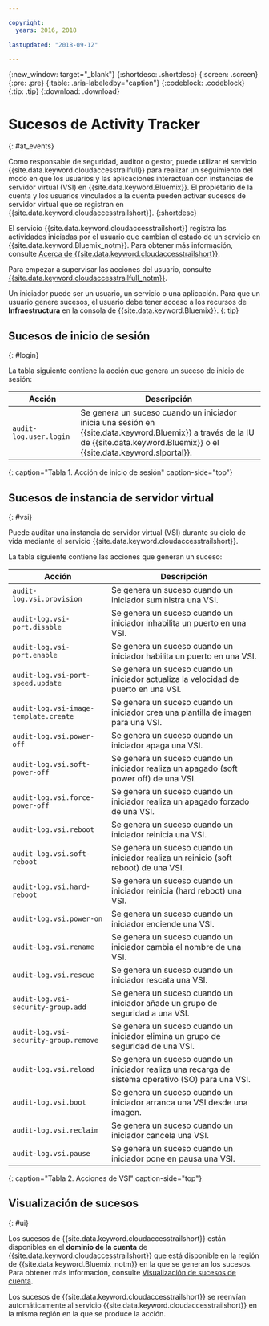 ```yaml
---

copyright:
  years: 2016, 2018

lastupdated: "2018-09-12"

---
```


{:new_window: target="_blank"}
{:shortdesc: .shortdesc}
{:screen: .screen}
{:pre: .pre}
{:table: .aria-labeledby="caption"}
{:codeblock: .codeblock}
{:tip: .tip}
{:download: .download}


# Sucesos de Activity Tracker 
{: #at_events}

Como responsable de seguridad, auditor o gestor, puede utilizar el servicio {{site.data.keyword.cloudaccesstrailfull}} para realizar un seguimiento del modo en que los usuarios y las aplicaciones interactúan con instancias
de servidor virtual (VSI) en {{site.data.keyword.Bluemix}}. El propietario de la cuenta y los usuarios vinculados a la cuenta pueden activar sucesos de servidor virtual que se registran en {{site.data.keyword.cloudaccesstrailshort}}.
{:shortdesc}

El servicio {{site.data.keyword.cloudaccesstrailshort}} registra las actividades iniciadas por el usuario que cambian el estado de un servicio en {{site.data.keyword.Bluemix_notm}}. Para obtener más información, consulte [Acerca de {{site.data.keyword.cloudaccesstrailshort}}](/docs/services/cloud-activity-tracker/activity_tracker_ov.html#activity_tracker_ov ).

Para empezar a supervisar las acciones del usuario, consulte [{{site.data.keyword.cloudaccesstrailfull_notm}}](/docs/services/cloud-activity-tracker/index.html#getting-started-with-cla). 

Un iniciador puede ser un usuario, un servicio o una aplicación. Para que un usuario genere sucesos, el usuario debe tener acceso a los recursos de **Infraestructura** en la consola de {{site.data.keyword.Bluemix}}. 
{: tip}

## Sucesos de inicio de sesión
{: #login}

La tabla siguiente contiene la acción que genera un suceso de inicio de sesión:

| Acción | Descripción |
|----------|---------|
| `audit-log.user.login`  | Se genera un suceso cuando un iniciador inicia una sesión en {{site.data.keyword.Bluemix}} a través de la IU de {{site.data.keyword.Bluemix}} o el {{site.data.keyword.slportal}}. | 
{: caption="Tabla 1. Acción de inicio de sesión" caption-side="top"} 


## Sucesos de instancia de servidor virtual
{: #vsi}

Puede auditar una instancia de servidor virtual (VSI) durante su ciclo de vida mediante el servicio {{site.data.keyword.cloudaccesstrailshort}}.

La tabla siguiente contiene las acciones que generan un suceso:

| Acción | Descripción |
|----------|---------|
| `audit-log.vsi.provision`             | Se genera un suceso cuando un iniciador suministra una VSI.  | 
| `audit-log.vsi-port.disable`          | Se genera un suceso cuando un iniciador inhabilita un puerto en una VSI. | 
| `audit-log.vsi-port.enable`           | Se genera un suceso cuando un iniciador habilita un puerto en una VSI. | 
| `audit-log.vsi-port-speed.update`     | Se genera un suceso cuando un iniciador actualiza la velocidad de puerto en una VSI. |
| `audit-log.vsi-image-template.create` | Se genera un suceso cuando un iniciador crea una plantilla de imagen para una VSI.  |
| `audit-log.vsi.power-off`             | Se genera un suceso cuando un iniciador apaga una VSI.  |
| `audit-log.vsi.soft-power-off`        | Se genera un suceso cuando un iniciador realiza un apagado (soft power off) de una VSI. |
| `audit-log.vsi.force-power-off`       | Se genera un suceso cuando un iniciador realiza un apagado forzado de una VSI. |
| `audit-log.vsi.reboot`                | Se genera un suceso cuando un iniciador reinicia una VSI. | 
| `audit-log.vsi.soft-reboot`           | Se genera un suceso cuando un iniciador realiza un reinicio (soft reboot) de una VSI. | 
| `audit-log.vsi.hard-reboot`           | Se genera un suceso cuando un iniciador reinicia (hard reboot) una VSI. | 
| `audit-log.vsi.power-on`              | Se genera un suceso cuando un iniciador enciende una VSI. | 
| `audit-log.vsi.rename`                | Se genera un suceso cuando un iniciador cambia el nombre de una VSI. | 
| `audit-log.vsi.rescue`                | Se genera un suceso cuando un iniciador rescata una VSI. | 
| `audit-log.vsi-security-group.add`    | Se genera un suceso cuando un iniciador añade un grupo de seguridad a una VSI. | 
| `audit-log.vsi-security-group.remove` | Se genera un suceso cuando un iniciador elimina un grupo de seguridad de una VSI. | 
| `audit-log.vsi.reload`                | Se genera un suceso cuando un iniciador realiza una recarga de sistema operativo (SO) para una VSI. | 
| `audit-log.vsi.boot`                  | Se genera un suceso cuando un iniciador arranca una VSI desde una imagen. | 
| `audit-log.vsi.reclaim`               | Se genera un suceso cuando un iniciador cancela una VSI. | 
| `audit-log.vsi.pause`                 | Se genera un suceso cuando un iniciador pone en pausa una VSI. | 
{: caption="Tabla 2. Acciones de VSI" caption-side="top"} 



## Visualización de sucesos
{: #ui}

Los sucesos de {{site.data.keyword.cloudaccesstrailshort}} están disponibles en el **dominio de la cuenta** de {{site.data.keyword.cloudaccesstrailshort}} que está disponible en la región de {{site.data.keyword.Bluemix_notm}} en la que se generan los sucesos. Para obtener más información, consulte [Visualización de sucesos de
cuenta](/docs/services/cloud-activity-tracker/how-to/manage-events-ui/viewing_events.html#account_events).

Los sucesos de {{site.data.keyword.cloudaccesstrailshort}} se reenvían automáticamente al servicio {{site.data.keyword.cloudaccesstrailshort}} en la misma región en la que se produce la acción.
